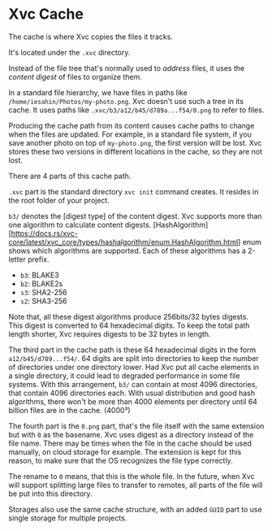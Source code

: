 # Xvc Cache

The cache is where Xvc copies the files it tracks.

It's located under the `.xvc` directory.

Instead of the file tree that's normally used to _address_ files, it uses the _content digest_ of files to organize them.

In a standard file hierarchy, we have files in paths like `/home/iesahin/Photos/my-photo.png`.
Xvc doesn't use such a tree in its cache.
It uses paths like `.xvc/b3/a12/b45/d789a...f54/0.png` to refer to files.

Producing the cache path from its content causes cache paths to change when the files are updated.
For example, in a standard file system, if you save another photo on top of `my-photo.png`, the first version will be
lost.
Xvc stores these two versions in different locations in the cache, so they are not lost.

There are 4 parts of this cache path.

`.xvc` part is the standard directory `xvc init` command creates. It resides in the root folder of your project.

`b3/` denotes the [digest type] of the content digest.
Xvc supports more than one algorithm to calculate content digests.
[HashAlgorithm][https://docs.rs/xvc-core/latest/xvc_core/types/hashalgorithm/enum.HashAlgorithm.html] enum shows which algorithms are supported.
Each of these algorithms has a 2-letter prefix.
- `b3`:  BLAKE3
- `b2`:  BLAKE2s
- `s3`:  SHA2-256
- `s2`:  SHA3-256

Note that, all these digest algorithms produce 256bits/32 bytes digests.
This digest is converted to 64 hexadecimal digits.
To keep the total path length shorter, Xvc requires digests to be 32 bytes in length.

The third part in the cache path is these 64 hexadecimal digits in the form `a12/b45/d789...f54/`.
64 digits are split into directories to keep the number of directories under one directory lower.
Had Xvc put all cache elements in a single directory, it could lead to degraded performance in some file systems.
With this arrangement, `b3/` can contain at most 4096 directories, that contain 4096 directories each.
With usual distribution and good hash algorithms, there won't be more than 4000 elements per directory until 64 billion
files are in the cache. (4000³)

The fourth part is the `0.png` part, that's the file itself with the same extension but with `0` as the basename.
Xvc uses digest as a directory instead of the file name.
There may be times when the file in the cache should be used manually, on cloud storage for example.
The extension is kept for this reason, to make sure that the OS recognizes the file type correctly.

The rename to `0` means, that this is the whole file.
In the future, when Xvc will support splitting large files to transfer to remotes, all parts of the file will be put into this directory.

Storages also use the same cache structure, with an added `GUID` part to use single storage for multiple projects.
